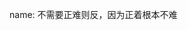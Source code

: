<!--
 * @Author: LetMeFly
 * @Date: 2025-07-11 23:34:26
 * @LastEditors: LetMeFly.xyz
 * @LastEditTime: 2025-07-11 23:34:51
-->
name: 不需要正难则反，因为正着根本不难